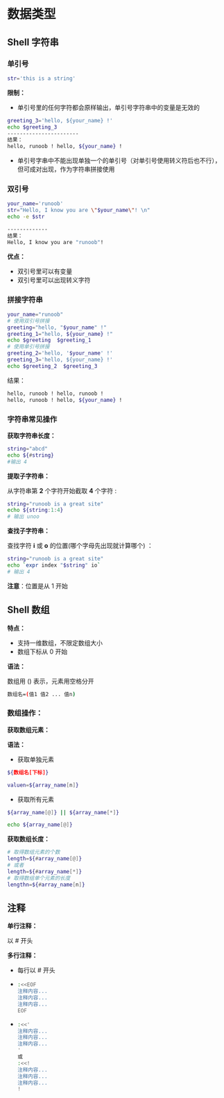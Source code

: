 # 数据类型

## Shell 字符串

### 单引号

```bash
str='this is a string'
```

**限制：**

+  单引号里的任何字符都会原样输出，单引号字符串中的变量是无效的 

  ```bash
  greeting_3='hello, ${your_name} !'
  echo $greeting_3
  -----------------------
  结果：
  hello, runoob ! hello, ${your_name} !
  ```

+  单引号字串中不能出现单独一个的单引号（对单引号使用转义符后也不行），但可成对出现，作为字符串拼接使用 

### 双引号

```bash
your_name='runoob'
str="Hello, I know you are \"$your_name\"! \n"
echo -e $str

-------------
结果：
Hello, I know you are "runoob"! 
```

**优点：**

+ 双引号里可以有变量
+ 双引号里可以出现转义字符

### 拼接字符串

```bash
your_name="runoob"
# 使用双引号拼接
greeting="hello, "$your_name" !"
greeting_1="hello, ${your_name} !"
echo $greeting  $greeting_1
# 使用单引号拼接
greeting_2='hello, '$your_name' !'
greeting_3='hello, ${your_name} !'
echo $greeting_2  $greeting_3
```

结果：

```bash
hello, runoob ! hello, runoob !
hello, runoob ! hello, ${your_name} !
```

### 字符串常见操作

**获取字符串长度：**

```bash
string="abcd"
echo ${#string} 
#输出 4
```

**提取子字符串：**

 从字符串第 **2** 个字符开始截取 **4** 个字符 :

```bash
string="runoob is a great site"
echo ${string:1:4}
# 输出 unoo
```

**查找子字符串：**

 查找字符 **i** 或 **o** 的位置(哪个字母先出现就计算哪个) ：

```bash
string="runoob is a great site"
echo `expr index "$string" io` 
# 输出 4
```

**注意**：位置是从 1 开始

## Shell 数组

**特点：**

+ 支持一维数组，不限定数组大小
+ 数组下标从 0 开始

**语法：**

数组用 () 表示，元素用空格分开

```bash
数组名=(值1 值2 ... 值n)
```

### 数组操作：

**获取数组元素：**

**语法：**

+ 获取单独元素

```bash
${数组名[下标]}
```

```bash
valuen=${array_name[n]}
```

+ 获取所有元素

```bash
${array_name[@]} || ${array_name[*]}
```

```bash
echo ${array_name[@]}
```

**获取数组长度：**

```bash
# 取得数组元素的个数
length=${#array_name[@]}
# 或者
length=${#array_name[*]}
# 取得数组单个元素的长度
lengthn=${#array_name[n]}
```

## 注释

**单行注释：**

以 # 开头

**多行注释：**

+ 每行以 # 开头

+ ```bash
  :<<EOF
  注释内容...
  注释内容...
  注释内容...
  EOF
  ```

+ ```bash
  :<<'
  注释内容...
  注释内容...
  注释内容...
  '
  或
  :<<!
  注释内容...
  注释内容...
  注释内容...
  !
  ```

